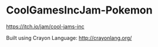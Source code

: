 # CoolGamesIncJam-Pokemon
https://itch.io/jam/cool-jams-inc

Built using Crayon Language:
http://crayonlang.org/
